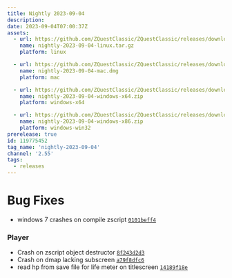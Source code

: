 ```yaml
---
title: Nightly 2023-09-04
description: 
date: 2023-09-04T07:00:37Z
assets: 
  - url: https://github.com/ZQuestClassic/ZQuestClassic/releases/download/nightly-2023-09-04/nightly-2023-09-04-linux.tar.gz
    name: nightly-2023-09-04-linux.tar.gz
    platform: linux

  - url: https://github.com/ZQuestClassic/ZQuestClassic/releases/download/nightly-2023-09-04/nightly-2023-09-04-mac.dmg
    name: nightly-2023-09-04-mac.dmg
    platform: mac

  - url: https://github.com/ZQuestClassic/ZQuestClassic/releases/download/nightly-2023-09-04/nightly-2023-09-04-windows-x64.zip
    name: nightly-2023-09-04-windows-x64.zip
    platform: windows-x64

  - url: https://github.com/ZQuestClassic/ZQuestClassic/releases/download/nightly-2023-09-04/nightly-2023-09-04-windows-x86.zip
    name: nightly-2023-09-04-windows-x86.zip
    platform: windows-win32
prerelease: true
id: 119775452
tag_name: 'nightly-2023-09-04'
channel: '2.55'
tags:
  - releases
---
```




# Bug Fixes

- windows 7 crashes on compile zscript [`0101beff4`](https://github.com/ArmageddonGames/ZQuestClassic/commit/0101beff4b4bcd0bb71b06738063c7838c044429)

### Player

- Crash on zscript object destructor [`8f243d2d3`](https://github.com/ArmageddonGames/ZQuestClassic/commit/8f243d2d35a5c74f37376d0b5386cfd59427eece)
- Crash on dmap lacking subscreen [`a79f8dfc6`](https://github.com/ArmageddonGames/ZQuestClassic/commit/a79f8dfc683e9869ad321ea1037a7c8acbe53e52)
- read hp from save file for life meter on titlescreen [`14189f18e`](https://github.com/ArmageddonGames/ZQuestClassic/commit/14189f18e1a4f4dbd90f68a650c1be947eb7c48b)

